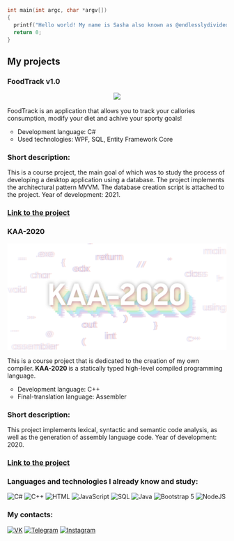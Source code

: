 ```c++
int main(int argc, char *argv[])
{
  printf("Hello world! My name is Sasha also known as @endlesslydivided. Welcome to my github page and have a great day!");
  return 0;
}
```
## My projects

### FoodTrack v1.0

<p align="center">
 <img   width="550" src="https://github.com/endlesslydivided/FoodTrack-OOP-Course_project/blob/main/FoodTrack/Resources/foodTrackSplash.png" />
</p>

<p>
FoodTrack is an application that allows you to track your callories consumption, modify your diet and achive your sporty goals! 
</p>  
  
<ul  type="circle">
<li> Development language: C#</li>
<li> Used technologies: WPF, SQL, Entity Framework Core </li>
</ul>


  
### Short description: 
This is a course project, the main goal of which was to study the process of developing a desktop application using a database. The project implements the architectural pattern MVVM. The database creation script is attached to the project. Year of development: 2021.

### <a href="https://github.com/endlesslydivided/FoodTrack-OOP-Course_project">Link to the project </a>


### KAA-2020 

<p align="center">
 <img   width="550" src="https://github.com/endlesslydivided/KAA-2020/blob/master/KAA-2020.png" />
</p>

<p >This is a course project that is dedicated to the creation of my own compiler.<b> KAA-2020 </b>   is a statically typed high-level compiled programming language.</p>


<ul   type="circle">
<li> Development language: C++</li>
<li> Final-translation language: Assembler</li>
</ul>

### Short description: 
This project implements lexical, syntactic and semantic code analysis, as well as the generation of assembly language code. Year of development: 2020.

###  <a href="https://github.com/endlesslydivided/KAA-2020 ">Link to the project </a>



### Languages and technologies I already know and study:
![C#](https://img.shields.io/badge/-C%23-090909?style=for-the-badge&logo=visual-studio&logoColor=93329e)
![C++](https://img.shields.io/badge/-C%2b%2b-090909?style=for-the-badge&logo=c%2b%2b&logoColor=b4aee8)
![HTML](https://img.shields.io/badge/-HTML-090909?style=for-the-badge&logo=html5&)
![JavaScript](https://img.shields.io/badge/-JavaScript-090909?style=for-the-badge&logo=javascript)
![SQL](https://img.shields.io/badge/-SQL-090909?style=for-the-badge&logo=microsoft-sql-server&logoColor=e40017)
![Java](https://img.shields.io/badge/-Java-090909?style=for-the-badge&logo=java&logoColor=ff7844)
![Bootstrap 5](https://img.shields.io/badge/-Bootstrap_5-090909?style=for-the-badge&logo=bootstrap&logoColor=ff7844)
![NodeJS](https://img.shields.io/badge/-NodeJS-090909?style=for-the-badge&logo=node.js)


### My contacts:
[![VK](https://img.shields.io/static/v1?label=&message=VK&color=black&style=for-the-badge&logo=vk&logoColor=blue&labelColor=black)](https://vk.com/endlesslydivided)
[![Telegram](https://img.shields.io/static/v1?label=&message=TELEGRAM&color=black&style=for-the-badge&logo=telegram)](https://t.me/endlesslydivided)
[![Instagram](https://img.shields.io/static/v1?label=&message=INSTAGRAM&color=black&style=for-the-badge&logo=instagram&logoColor=BA55D3&labelColor=black)](https://www.instagram.com/endlesslydivided/)
